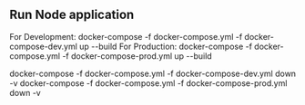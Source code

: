 ## Run Node application
For Development: docker-compose -f docker-compose.yml -f docker-compose-dev.yml up --build
For Production: docker-compose -f docker-compose.yml -f docker-compose-prod.yml up --build

docker-compose -f docker-compose.yml -f docker-compose-dev.yml down -v
docker-compose -f docker-compose.yml -f docker-compose-prod.yml down -v

<!-- -----------------------------
| 

docker-compose down -v
docker-compose up --build
docker rm CONTAINER_NAME -fv
docker exec -it CONTAINER_NAME '/bin/sh'
docker run --entrypoint '/bin/sh' -it docker-node
----------------------------- -->
